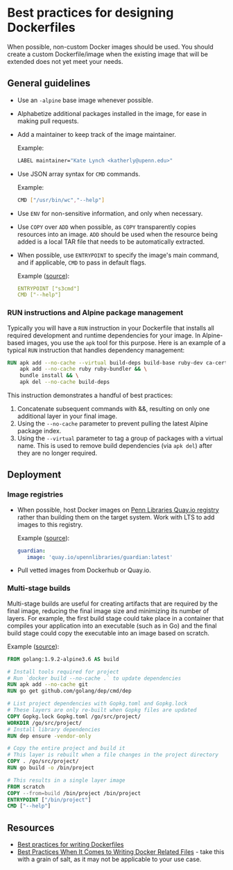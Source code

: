 # Best practices for designing Dockerfiles

When possible, non-custom Docker images should be used.  You should create a custom Dockerfile/image when the existing image that will be extended does not yet meet your needs.

## General guidelines

* Use an `-alpine` base image whenever possible.

* Alphabetize additional packages installed in the image, for ease in making pull requests.

* Add a maintainer to keep track of the image maintainer.  

  Example:
  ```bash
  LABEL maintainer="Kate Lynch <katherly@upenn.edu>"
  ```
* Use JSON array syntax for `CMD` commands.

  Example:
  ```bash
  CMD ["/usr/bin/wc","--help"]
  ```
* Use `ENV` for non-sensitive information, and only when necessary.

* Use `COPY` over `ADD` when possible, as `COPY` transparently copies resources into an image.  `ADD` should be used when the resource being added is a local TAR file that needs to be automatically extracted.

* When possible, use `ENTRYPOINT` to specify the image's main command, and if applicable, `CMD` to pass in default flags.

  Example ([source](https://docs.docker.com/develop/develop-images/dockerfile_best-practices/#entrypoint)):
  ```yml
  ENTRYPOINT ["s3cmd"]
  CMD ["--help"]
  ```
### RUN instructions and Alpine package management

Typically you will have a `RUN` instruction in your Dockerfile that installs all required development and runtime dependencies for your image. In Alpine-based images, you use the `apk` tool for this purpose. Here is an example of a typical `RUN` instruction that handles dependency management:

```dockerfile
RUN apk add --no-cache --virtual build-deps build-base ruby-dev ca-certificates && \
    apk add --no-cache ruby ruby-bundler && \
    bundle install && \
    apk del --no-cache build-deps
```

This instruction demonstrates a handful of best practices:

1. Concatenate subsequent commands with &&, resulting on only one additional layer in your final image.
1. Using the `--no-cache` parameter to prevent pulling the latest Alpine package index.
1. Using the `--virtual` parameter to tag a group of packages with a virtual name. This is used to remove build dependencies (via `apk del`) after they are no longer required.

## Deployment

### Image registries

* When possible, host Docker images on [Penn Libraries Quay.io registry](https://quay.io/organization/upennlibraries) rather than building them on the target system.  Work with LTS to add images to this registry.

  Example ([source](https://github.com/upenn-libraries/guardian/blob/master/docker-compose.yml#L39)):
  ```yml
  guardian:
     image: 'quay.io/upennlibraries/guardian:latest'
  ```
* Pull vetted images from Dockerhub or Quay.io.

### Multi-stage builds

Multi-stage builds are useful for creating artifacts that are required by the final image, reducing the final image size and minimizing its number of layers. For example, the first build stage could take place in a container that compiles your application into an executable (such as in Go) and the final build stage could copy the executable into an image based on scratch.

Example ([source](https://docs.docker.com/develop/develop-images/dockerfile_best-practices/#use-multi-stage-builds)):

```dockerfile
FROM golang:1.9.2-alpine3.6 AS build

# Install tools required for project
# Run `docker build --no-cache .` to update dependencies
RUN apk add --no-cache git
RUN go get github.com/golang/dep/cmd/dep

# List project dependencies with Gopkg.toml and Gopkg.lock
# These layers are only re-built when Gopkg files are updated
COPY Gopkg.lock Gopkg.toml /go/src/project/
WORKDIR /go/src/project/
# Install library dependencies
RUN dep ensure -vendor-only

# Copy the entire project and build it
# This layer is rebuilt when a file changes in the project directory
COPY . /go/src/project/
RUN go build -o /bin/project

# This results in a single layer image
FROM scratch
COPY --from=build /bin/project /bin/project
ENTRYPOINT ["/bin/project"]
CMD ["--help"]
```

## Resources
* [Best practices for writing Dockerfiles](https://docs.docker.com/develop/develop-images/dockerfile_best-practices/)
* [Best Practices When It Comes to Writing Docker Related Files](https://nickjanetakis.com/blog/best-practices-when-it-comes-to-writing-docker-related-files#dockerfile) - take this with a grain of salt, as it may not be applicable to your use case.
